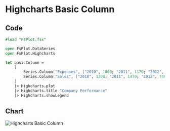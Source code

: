 Highcharts Basic Column
=======================

Code
----

```fsharp
#load "FsPlot.fsx"

open FsPlot.DataSeries
open FsPlot.Highcharts

let basicColumn =
    [
        Series.Column("Expenses", ["2010", 1000; "2011", 1170; "2012", 560; "2013", 1030])
        Series.Column("Sales", ["2010", 1300; "2011", 1470; "2012", 740; "2013", 1330])
    ]
    |> Highcharts.plot
    |> Highcharts.title "Company Performance"
    |> Highcharts.showLegend
```
Chart
-----

![Highcharts Basic Column](https://raw.github.com/TahaHachana/FsPlot/master/screenshots/HighchartsBasicColumn.PNG)